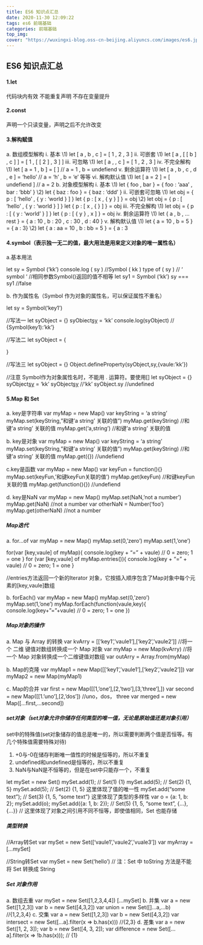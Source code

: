 ```yaml
---
title: ES6 知识点汇总
date: 2020-11-30 12:09:22
tags: es6 前端基础
categories: 前端基础
top_img:
cover: "https://wuxingxi-blog.oss-cn-beijing.aliyuncs.com/images/es6.jpeg"
---
```




## ES6 知识点汇总

#### 1.let

代码块内有效
不能重复声明
不存在变量提升

#### 2.const

声明一个只读变量，声明之后不允许改变

#### 3.解构赋值

a. 数组模型解构
i. 基本
\1) let [ a , b , c ] = [ 1 , 2 , 3 ]
ii. 可嵌套
\1) let [ a , [ [ b ] , c ] ] = [ 1 , [ [ 2 ] , 3 ] ]
iii. 可忽略
\1) let [ a , , c ] = [ 1 , 2 , 3 ]
iv. 不完全解构
\1) let [ a = 1 , b ] = [ ] // a = 1 , b = undefiend
v. 剩余运算符
\1) let [ a , b , c , d , e ] = ‘hello’ // a = ‘h’ , b = ‘e’ 等等
vi. 解构默认值
\1) let [ a = 2 ] = [ undefiend ] // a = 2
b. 对象模型解构
i. 基本
\1) let { foo , bar } = { foo : ‘aaa’ , bar : ‘bbb’ }
\2) let { baz : foo } = { baz : ‘ddd’ }
ii. 可嵌套可忽略
\1) let obj = { p : [ ‘hello’ , { y : ‘world } ] } let { p : [ x , { y } ] } = obj
\2) let obj = { p : [ ‘hello’ , { y : ‘world } ] } let { p : [ x , { } ] } = obj
iii. 不完全解构
\1) let obj = { p : [ { y : ‘world’ } ] } let { p : [ { y } , x ] } = obj
iv. 剩余运算符
\1) let { a , b , … rest } = { a : 10 , b : 20 , c : 30 , d : 40 }
v. 解构默认值
\1) let { a = 10 , b = 5 } = { a : 3}
\2) let { a : aa = 10 , b : bb = 5 } = { a : 3

#### 4.symbol（表示独一无二的值，最大用法是用来定义对象的唯一属性名）

a.基本用法

let sy = Symbol (‘kk’)
console.log ( sy ) //Symbol ( kk )
type of ( sy ) // ‘ symbol ‘
//相同参数Symbol()返回的值不相等
let sy1 = Symbol (‘kk’)
sy === sy1 //false

b. 作为属性名（Symbol 作为对象的属性名，可以保证属性不重名）

let sy = Symbol(‘key1’)

//写法一
let syObject = {}
syObiect[sy] = ‘kk’
console.log(syObject) // {Symbol(key1):’kk’}

//写法二
let syObject = {

[sy]: ’kk’

}

//写法三
let syObject = {}
Object.defineProperty(syObject,sy,{vaule:’kk’})

//注意
Symbol作为对象属性名时，不能用 . 运算符。要使用[]
let syObject = {}
syObject[sy] = ‘kk’
syObject[sy] //‘kk’
syObject.sy //undefined

#### 5.Map 和 Set

a. key是字符串
var myMap = new Map()
var keyString = ‘a string’
myMap.set(keyString,”和键’a string’ 关联的值”)
myMap.get(keyString) //和键’a string’ 关联的值
myMap.get(‘a,string’) //和键’a string’ 关联的值

b. key是对象
var myMap = new Map()
var keyString = ‘a string’
myMap.set(keyString,”和键’a string’ 关联的值”)
myMap.get(keyString) //和键’a string’ 关联的值
myMap.get({}) //undefiend

c.key是函数
var myMap = new Map()
var keyFun = function(){}
myMap.set(keyFun,’和键keyFun关联的值’)
myMap.get(keyFun) //和键keyFun关联的值
myMap.get(function(){}) //undefiend

d. key是NaN
var myMap = new Map()
myMap.set(NaN,’not a number’)
myMap.get(NaN) //not a number
var otherNaN = Number(‘foo’)
myMap.get(otherNaN) //not a number

##### Map迭代

a. for…of
var myMap = new Map()
myMap.set(0,’zero’)
myMap.set(1,’one’)

for(var [key,vaule] of myMap){
console.log(key + “=” + vaule)
// 0 = zero; 1 = one
}
for (var [key,vaule] of myMap.entries()){
console.log(key + “=” + vaule)
// 0 = zero; 1 = one
}

//entries方法返回一个新的Iterator 对象，它按插入顺序包含了Map对象中每个元素的[key,vaule]数组

b. forEach()
var myMap = new Map()
myMap.set(0,’zero’)
myMap.set(1,’one’)
myMap.forEach(function(vaule,key){
console.log(key+”=”+vaule)
// 0 = zero; 1 = one
})

##### Map对象的操作

a. Map 与 Array 的转换
var kvArry = [[‘key1’,’vaule1’],[‘key2’,’vaule2’]]
//将一个 二维 键值对数组转换成一个 Map 对象
var myMap = new Map(kvArry)
//将一个 Map 对象转换成一个二维键值对数组
var outArry = Array.from(myMap)

b. Map的克隆
var myMap1 = new Map([[‘key1’,’vaule1’],[‘key2’,’vaule2’]])
var myMap2 = new Map(myMap1)

c. Map的合并
var first = new Map([[1,’one’],[2,’two’],[3,’three’],])
var second = new Map([[1.’uno’],[2,’dos’])
//uno，dos， three
var merged = new Map([…first,…second])

##### set对象（set对象允许你储存任何类型的唯一值，无论是原始值还是对象引用）

set中的特殊值(set对象储存的值总是唯一的，所以需要判断两个值是否恒等。有几个特殊值需要特殊对待)

1. +0与-0在储存判断唯一值性的时候是恒等的，所以不重复
2. undefined和undefined是恒等的，所以不重复
3. NaN与NaN是不恒等的，但是在set中只能存一个，不重复

let mySet = new Set()
mySet.add(1); // Set(1) {1}
mySet.add(5); // Set(2) {1, 5}
mySet.add(5); // Set(2) {1, 5} 这里体现了值的唯一性
mySet.add(“some text”);
// Set(3) {1, 5, “some text”} 这里体现了类型的多样性
var o = {a: 1, b: 2};
mySet.add(o);
mySet.add({a: 1, b: 2});
// Set(5) {1, 5, “some text”, {…}, {…}}
// 这里体现了对象之间引用不同不恒等，即使值相同，Set 也能存储

##### 类型转换

//Array转Set
var mySet = new Set([‘vaule1’,’vaule2’,’vuale3’])
var myArray = […mySet]

//String转Set
var mySet = new Set(‘hello’)
// 注：Set 中 toString 方法是不能将 Set 转换成 String

##### Set 对象作用

a. 数组去重
var mySet = new Set([1,2,3,4,4])
[…mySet]
b. 并集
var a = new Set([1,2,3])
var b = new Set([4,3,2])
var union = new Set([]…a,…b) //{1,2,3,4}
c. 交集
var a = new Set([1,2,3])
var b = new Set([4,3,2])
var intersect = new Set([…a].filter(x => b.has(x))) //{2,3}
d. 差集
var a = new Set([1, 2, 3]);
var b = new Set([4, 3, 2]);
var difference = new Set([…a].filter(x => !b.has(x))); // {1}
